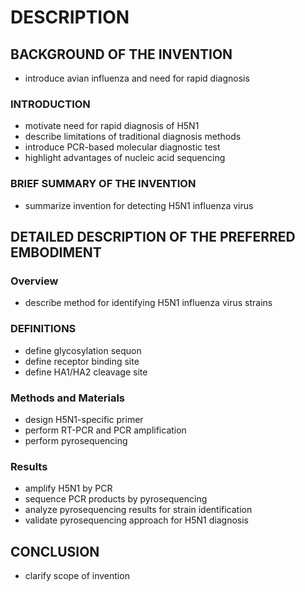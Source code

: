 # DESCRIPTION

## BACKGROUND OF THE INVENTION

- introduce avian influenza and need for rapid diagnosis

### INTRODUCTION

- motivate need for rapid diagnosis of H5N1
- describe limitations of traditional diagnosis methods
- introduce PCR-based molecular diagnostic test
- highlight advantages of nucleic acid sequencing

### BRIEF SUMMARY OF THE INVENTION

- summarize invention for detecting H5N1 influenza virus

## DETAILED DESCRIPTION OF THE PREFERRED EMBODIMENT

### Overview

- describe method for identifying H5N1 influenza virus strains

### DEFINITIONS

- define glycosylation sequon
- define receptor binding site
- define HA1/HA2 cleavage site

### Methods and Materials

- design H5N1-specific primer
- perform RT-PCR and PCR amplification
- perform pyrosequencing

### Results

- amplify H5N1 by PCR
- sequence PCR products by pyrosequencing
- analyze pyrosequencing results for strain identification
- validate pyrosequencing approach for H5N1 diagnosis

## CONCLUSION

- clarify scope of invention

